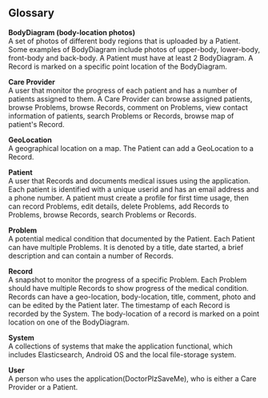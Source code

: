 ## Glossary

**BodyDiagram (body-location photos)**<br/>
A set of photos of different body regions that is uploaded by a Patient. Some examples of BodyDiagram include photos of upper-body, lower-body, front-body and back-body. A Patient must have at least 2 BodyDiagram. A Record is marked on a specific point location of the BodyDiagram.

**Care Provider**<br/>
A user that monitor the progress of each patient and has a number of patients assigned to them. A Care Provider can browse assigned patients, browse Problems, browse Records, comment on Problems, view contact information of patients, search Problems or Records, browse map of patient's Record.

**GeoLocation**<br/>
A geographical location on a map. The Patient can add a GeoLocation to a Record.

**Patient**<br/>
A user that Records and documents medical issues using the application. Each patient is identified with a unique userid and has an email address and a phone number. A patient must create a profile for first time usage, then can record Problems, edit details, delete Problems, add Records to Problems, browse Records, search Problems or Records.

**Problem**<br/>
A potential medical condition that documented by the Patient. Each Patient can have multiple Problems. It is denoted by a title, date started, a brief description and can contain a number of Records.

**Record**<br/>
A snapshot to monitor the progress of a specific Problem. Each Problem should have multiple Records to show progress of the medical condition. Records can have a geo-location, body-location, title, comment, photo and can be edited by the Patient later. The timestamp of each Record is recorded by the System. The body-location of a record is marked on a point location on one of the BodyDiagram.

**System**<br/>
A collections of systems that make the application functional, which includes Elasticsearch, Android OS and the local file-storage system.

**User**<br/>
A person who uses the application(DoctorPlzSaveMe), who is either a Care Provider or a Patient.
